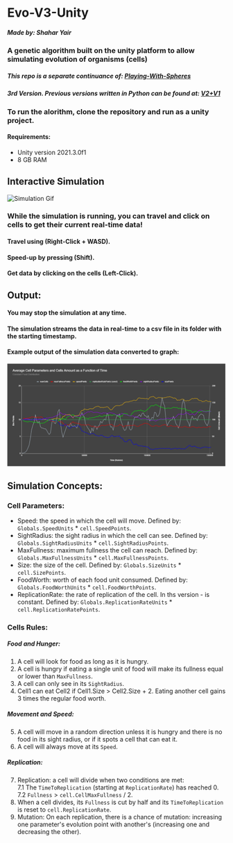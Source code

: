 # Evo-V3-Unity

##### Made by: Shahar Yair

### A genetic algorithm built on the unity platform to allow simulating evolution of organisms (cells)

##### This repo is a separate continuance of: [Playing-With-Spheres](https://github.com/Shahar-Y/Playing-With-Spheres)

##### 3rd Version. Previous versions written in Python can be found at: [V2+V1](https://github.com/Shahar-Y/Mutation)

### To run the alorithm, clone the repository and run as a unity project.

#### Requirements:

- Unity version 2021.3.0f1
- 8 GB RAM

## Interactive Simulation

![Simulation Gif](https://media.giphy.com/media/lgodyuxB7q1QK1Jkmb/giphy.gif)

### While the simulation is running, you can travel and click on cells to get their current real-time data!

#### Travel using (Right-Click + WASD).

#### Speed-up by pressing (Shift).

#### Get data by clicking on the cells (Left-Click).

## Output:

#### You may stop the simulation at any time.

#### The simulation streams the data in real-time to a csv file in its folder with the starting timestamp.

#### Example output of the simulation data converted to graph:

![evo-v3-stats](./ReadmeFolder/evo-v3-stats.png)

## Simulation Concepts:

### Cell Parameters:

- Speed: the speed in which the cell will move. Defined by: `Globals.SpeedUnits` \* `cell.SpeedPoints`.
- SightRadius: the sight radius in which the cell can see. Defined by: `Globals.SightRadiusUnits` \* `cell.SightRadiusPoints`.
- MaxFullness: maximum fullness the cell can reach. Defined by: `Globals.MaxFullnessUnits` \* `cell.MaxFullnessPoints`.
- Size: the size of the cell. Defined by: `Globals.SizeUnits` \* `cell.SizePoints`.
- FoodWorth: worth of each food unit consumed. Defined by: `Globals.FoodWorthUnits` \* `cell.FoodWorthPoints`.
- ReplicationRate: the rate of replication of the cell. In ths version - is constant. Defined by: `Globals.ReplicationRateUnits` \* `cell.ReplicationRatePoints`.

### Cells Rules:

##### Food and Hunger:

1. A cell will look for food as long as it is hungry.
2. A cell is hungry if eating a single unit of food will make its fullness equal or lower than `MaxFullness`.
3. A cell can only see in its `SightRadius`.
4. Cell1 can eat Cell2 if Cell1.Size > Cell2.Size + 2. Eating another cell gains 3 times the regular food worth.

##### Movement and Speed:

5. A cell will move in a random direction unless it is hungry and there is no food in its sight radius, or if it spots a cell that can eat it.
6. A cell will always move at its `Speed`.

##### Replication:

7. Replication: a cell will divide when two conditions are met:  
   7.1 The `TimeToReplication` (starting at `ReplicationRate`) has reached 0.  
   7.2 `Fullness` > `cell.CellMaxFullness` / 2.
8. When a cell divides, its `Fullness` is cut by half and its `TimeToReplication` is reset to `cell.ReplicationRate`.
9. Mutation: On each replication, there is a chance of mutation: increasing one parameter's evolution point with another's (increasing one and decreasing the other).

